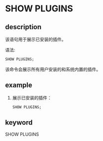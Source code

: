 # SHOW PLUGINS

## description

该语句用于展示已安装的插件。

语法:

```sql
SHOW PLUGINS;
```

该命令会展示所有用户安装的和系统内置的插件。

## example

1. 展示已安装的插件：

    ```sql
    SHOW PLUGINS;
    ```

## keyword

SHOW PLUGINS
